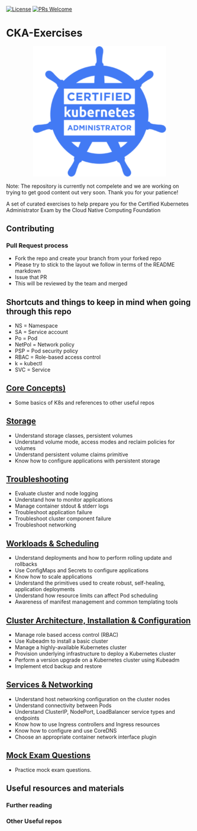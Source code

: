 [![License](https://img.shields.io/badge/License-Apache_2.0-blue.svg)](https://opensource.org/licenses/Apache-2.0)
[![PRs Welcome](https://img.shields.io/badge/PRs-welcome-brightgreen.svg?style=flat-square)](http://makeapullrequest.com)

# CKA-Exercises

<p align="center">
  <img width="360" src="ckalogo1.jpeg">
</p>

Note: The repository is currently not compelete and we are working on trying to get good content out very soon. Thank you for your patience!

A set of curated exercises to help prepare you for the Certified Kubernetes Administrator Exam by the Cloud Native Computing Foundation

## Contributing

### Pull Request process
  - Fork the repo and create your branch from your forked repo
  - Please try to stick to the layout we follow in terms of the README markdown
  - Issue that PR
  - This will be reviewed by the team and merged


## Shortcuts and things to keep in mind when going through this repo

- NS = Namespace
- SA = Service account
- Po = Pod
- NetPol = Network policy
- PSP = Pod security policy
- RBAC = Role-based access control
- k = kubectl
- SVC = Service

## [Core Concepts)](1-Basics)

- Some basics of K8s and references to other useful repos

## [Storage](2-Storage)

- Understand storage classes, persistent volumes
- Understand volume mode, access modes and reclaim policies for volumes
- Understand persistent volume claims primitive
- Know how to configure applications with persistent storage

## [Troubleshooting](3-Troubleshooting)

- Evaluate cluster and node logging
- Understand how to monitor applications
- Manage container stdout & stderr logs
- Troubleshoot application failure
- Troubleshoot cluster component failure
- Troubleshoot networking

## [Workloads & Scheduling](4-Workloads-Scheduling)

- Understand deployments and how to perform rolling update and rollbacks
- Use ConfigMaps and Secrets to configure applications
- Know how to scale applications
- Understand the primitives used to create robust, self-healing, application deployments
- Understand how resource limits can affect Pod scheduling
- Awareness of manifest management and common templating tools

## [Cluster Architecture, Installation & Configuration](5-ClusterArchitecture-Installation-Configuration)

- Manage role based access control (RBAC)
- Use Kubeadm to install a basic cluster
- Manage a highly-available Kubernetes cluster
- Provision underlying infrastructure to deploy a Kubernetes cluster
- Perform a version upgrade on a Kubernetes cluster using Kubeadm
- Implement etcd backup and restore

## [Services & Networking](6-Services-Networking)

- Understand host networking configuration on the cluster nodes
- Understand connectivity between Pods
- Understand ClusterIP, NodePort, LoadBalancer service types and endpoints
- Know how to use Ingress controllers and Ingress resources
- Know how to configure and use CoreDNS
- Choose an appropriate container network interface plugin

## [Mock Exam Questions](7-mock-exam-questions)

- Practice mock exam questions.

## Useful resources and materials

### Further reading

### Other Useful repos

